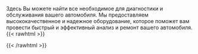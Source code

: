 Здесь Вы можете найти все необходимое для диагностики и обслуживания вашего автомобиля. Мы предоставляем высококачественное и надежное оборудование, которое поможет вам провести быстрый и эффективный анализ и ремонт вашего автомобиля.
{{< rawhtml >}}
<script type="text/javascript" src="https://suitecall.com:8980/static/script.js" async id="scw-63hsuwee8" data-token="2cdd820f9c04fc86b96b4a83a72d97d5" data-color="red"  data-widgettype="1" ></script>
{{< /rawhtml >}}

